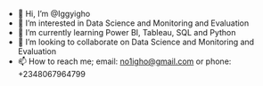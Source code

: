 - 👋 Hi, I’m @Iggyigho
- 👀 I’m interested in Data Science and Monitoring and Evaluation
- 🌱 I’m currently learning Power BI, Tableau, SQL and Python
- 💞️ I’m looking to collaborate on Data Science and Monitoring and Evaluation
- 📫 How to reach me; email: no1igho@gmail.com or phone: +2348067964799

<!---
Iggyigho/Iggyigho is a ✨ special ✨ repository because its `README.md` (this file) appears on your GitHub profile.
You can click the Preview link to take a look at your changes.
--->
